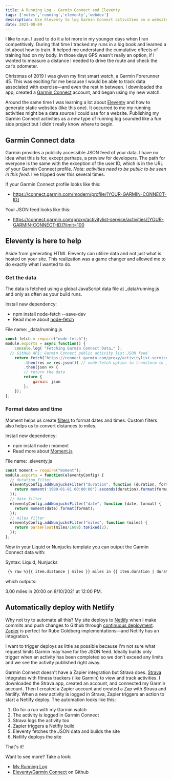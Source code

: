 ```yaml
---
title: A Running Log - Garmin Connect and Eleventy
tags: ['notes','running','eleventy','webdev']
description: Use Eleventy to log Garmin Connect activities on a website and automate the process with Zapier and Netlify. 
date: 2021-08-09
---
```

I like to run. I used to do it a lot more in my younger days when I ran competitively. During that time I tracked my runs in a log book and learned a lot about how to train. It helped me understand the cumulative effects of training had on my body. In those days GPS wasn't really an option, if I wanted to measure a distance I needed to drive the route and check the car’s odometer.

Christmas of 2019 I was given my first smart watch, a Garmin Forerunner 45. This was exciting for me because I would be able to track data associated with exercise—and even the rest in between. I downloaded the app, created a [Garmin Connect](https://connect.garmin.com/) account, and began using my new watch. 

Around the same time I was learning a lot about [Eleventy](https://www.11ty.dev) and how to generate static websites (like this one). It occurred to me my running activities might be a data source I could use for a website. Publishing my Garmin Connect activities as a _new_ type of running log sounded like a fun side project but I didn't really know where to begin.

## Garmin Connect data
Garmin provides a publicly accessible JSON feed of your data. I have no idea what this is for, except perhaps, a preview for developers. The path for everyone is the same with the exception of the user ID, which is in the URL of your Garmin Connect profile. _Note: activities need to be public to be seen in this feed_. I've tripped over this several times. 

If your Garmin Connect profile looks like this:  
- https://connect.garmin.com/modern/profile/[YOUR-GARMIN-CONNECT-ID]

Your JSON feed looks like this:
- https://connect.garmin.com/proxy/activitylist-service/activities/[YOUR-GARMIN-CONNECT-ID]?limit=100

## Eleventy is here to help
Aside from generating HTML Eleventy can utilize data and not just what is hosted on your site. This realization was a game changer and allowed me to do exactly what I wanted to do. 

### Get the data 
The data is fetched using a global JavaScript data file at \_data/running.js and only as often as your build runs. 

Install new dependency: 
- npm install node-fetch --save-dev
- Read more about [node-fetch](https://www.npmjs.com/package/node-fetch)

File name:  \_data/running.js
```javascript
const fetch = require("node-fetch");
module.exports = async function() {
    console.log( "Fetching Garmin Connect Data…" );
  // GitHub API: Garmin Connect public activity list JSON feed
    return fetch("https://connect.garmin.com/proxy/activitylist-service/activities/[YOUR-GARMIN-CONNECT-ID]?limit=100")
        .then(res => res.json()) // node-fetch option to transform to json
        .then(json => {
        // return the data
        return {
            garmin: json
        };
    });
};
```

### Format dates and time
Moment helps us create [filters](https://www.11ty.dev/docs/filters/) to format dates and times.  Custom filters also helps us to convert distances to miles. 

Install new dependency: 
- npm install node i moment
- Read more about [Moment.js](https://momentjs.com)

File name:  .eleventy.js
```javascript 
const moment = require("moment");
module.exports = function(eleventyConfig) {
  // duration filter
  eleventyConfig.addNunjucksFilter("duration", function (duration, format) {
    return moment('1900-01-01 00:00:00').seconds(duration).format(format);
  });
  // date filter
  eleventyConfig.addNunjucksFilter("date", function (date, format) {
    return moment(date).format(format);
  });
  // miles filter
  eleventyConfig.addNunjucksFilter("miles", function (miles) {
    return parseFloat(miles/1609).toFixed(2);
  });
};
```

Now in your Liquid or Nunjucks template you can output the Garmin Connect data with:

Syntax: Liquid, Nunjucks
``` html
 {% raw %}{{ item.distance | miles }} miles in {{ item.duration | duration("mm:ss") }} on {{ item.startTimeLocal | date("M/D/Y") }} at {{ item.startTimeLocal | date("h:mm A")}}.{% endraw %}
```
which outputs:

3.00 miles in 20:00 on 8/10/2021 at 12:00 PM.

## Automatically deploy with Netlify
Why not try to automate all this? My site deploys to [Netlify](https://www.netlify.com) when I make commits and push changes to Github through [continuous deployment](https://www.netlify.com/blog/2015/09/17/continuous-deployment/). [Zapier](https://zapier.com/) is perfect for Rube Goldberg implementations—and Netlify has an integration. 

I want to trigger deploys as little as possible because I'm not sure what request limits Garmin may have for the JSON feed. Ideally builds only trigger when an activity has been completed so we don’t exceed any limits and we see the activity published right away. 

Garmin Connect doesn't have a Zapier integration but Strava does. [Strava](https://www.strava.com) integrates with fitness trackers (like Garmin) to view and track activities. I downloaded the Strava app, created an account, and connected my Garmin account. Then I created a Zapier account and created a Zap with Strava and Netlify. When a new activity is logged in Strava, Zapier triggers an action to start a Netlify deploy. The automation looks like this:
1. Go for a run with my Garmin watch
2. The activity is logged in Garmin Connect 
3. Strava logs the activity too
4. Zapier triggers a Netlfiy build 
5. Eleventy fetches the JSON data and builds the site
6. Netlify deploys the site

That's it!
 
 Want to see more? Take a look: 
- [My Running Log](/about/running/) 
- [Eleventy/Garmin Connect](https://github.com/joshcrain/eleventy-garmin-connect) on Github

